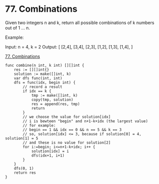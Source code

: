 # 77. Combinations

Given two integers n and k, return all possible combinations of k numbers out of 1 ... n.

Example:

Input: n = 4, k = 2
Output:
[
  [2,4],
  [3,4],
  [2,3],
  [1,2],
  [1,3],
  [1,4],
]

[77. Combinations](https://leetcode.com/problems/combinations/)


```golang
func combine(n int, k int) [][]int {
    res := [][]int{}
    solution := make([]int, k)
    var dfs func(int, int)
    dfs = func(idx, begin int) {
    	// record a result
        if idx == k {
            tmp := make([]int, k)
			copy(tmp, solution)
			res = append(res, tmp)
			return
        }
        // we choose the value for solution[idx]
        // i is bewteen "begin" and n+1-k+idx (the largest value)
        // for example:
        // begin == 1 && idx == 0 && n == 5 && k == 3
        // so, solution[idx] <= 3, because if solution[0] = 4, solution[1] = 5
        // and these is no value for solution[2] 
        for i:=begin; i<=n+1-k+idx; i++ {
            solution[idx] = i
            dfs(idx+1, i+1)
        }
    }
    dfs(0, 1)
    return res
}
```
